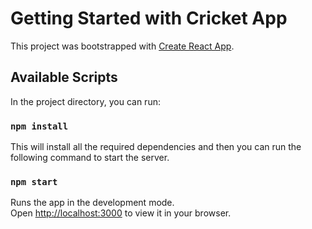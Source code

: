 # Getting Started with Cricket App

This project was bootstrapped with [Create React App](https://github.com/facebook/create-react-app).

## Available Scripts

In the project directory, you can run:
### `npm install`
This will install all the required dependencies and then you can run the following command to start the server.

### `npm start`

Runs the app in the development mode.\
Open [http://localhost:3000](http://localhost:3000) to view it in your browser.

